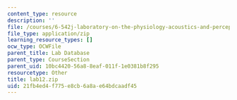 ```yaml
---
content_type: resource
description: ''
file: /courses/6-542j-laboratory-on-the-physiology-acoustics-and-perception-of-speech-fall-2005/21fb4ed4f775e8cb6a8ae64bdcaadf45_lab12.zip
file_type: application/zip
learning_resource_types: []
ocw_type: OCWFile
parent_title: Lab Database
parent_type: CourseSection
parent_uid: 10bc4420-56a8-8eaf-011f-1e0381b8f295
resourcetype: Other
title: lab12.zip
uid: 21fb4ed4-f775-e8cb-6a8a-e64bdcaadf45
---
```

